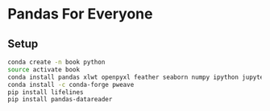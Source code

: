 # Pandas For Everyone

## Setup

````bash
conda create -n book python
source activate book
conda install pandas xlwt openpyxl feather seaborn numpy ipython jupyter statsmodels scikit-learn regex wget odo numba
conda install -c conda-forge pweave
pip install lifelines
pip install pandas-datareader
````
